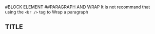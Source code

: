 #BLOCK ELEMENT
##PARAGRAPH AND WRAP
It is not recommand that using the `<br />` tag to Wrap a paragraph


## TITLE

